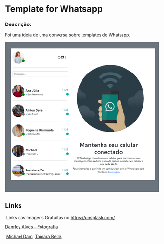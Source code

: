 # Template for Whatsapp

### Descrição:
Foi uma ideia de uma conversa sobre templates de Whatsapp.
 
![alt](screen/screen-1.png)



## Links
​
Links das Imagens Gratuitas no https://unsplash.com/

[Danrley Alves - Fotografia](https://unsplash.com/@danrley_alves)

​
[Michael Dam](https://unsplash.com/@michaeldam)
​
[Tamara Bellis](https://unsplash.com/@tamarabellis)
​

​